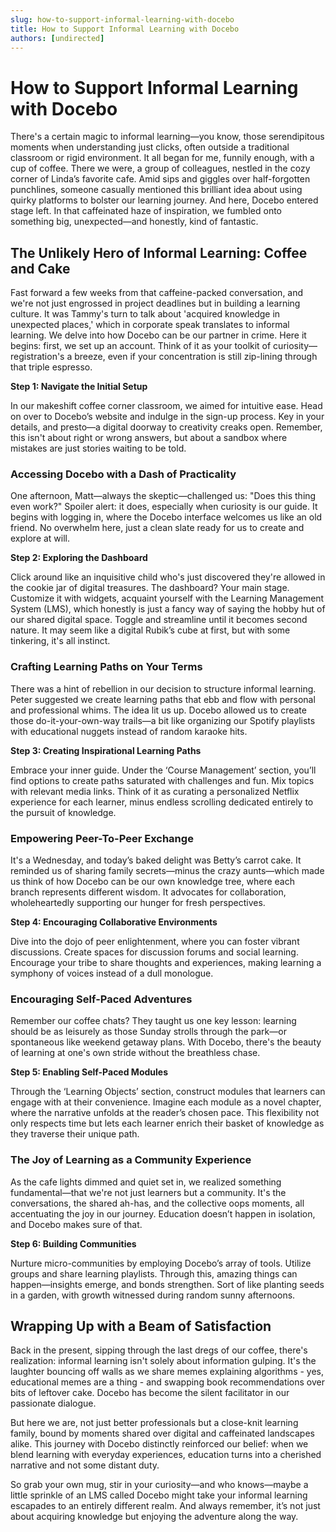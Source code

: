 ```yaml
---
slug: how-to-support-informal-learning-with-docebo
title: How to Support Informal Learning with Docebo
authors: [undirected]
---
```



# How to Support Informal Learning with Docebo

There's a certain magic to informal learning—you know, those serendipitous moments when understanding just clicks, often outside a traditional classroom or rigid environment. It all began for me, funnily enough, with a cup of coffee. There we were, a group of colleagues, nestled in the cozy corner of Linda’s favorite cafe. Amid sips and giggles over half-forgotten punchlines, someone casually mentioned this brilliant idea about using quirky platforms to bolster our learning journey. And here, Docebo entered stage left. In that caffeinated haze of inspiration, we fumbled onto something big, unexpected—and honestly, kind of fantastic.

## The Unlikely Hero of Informal Learning: Coffee and Cake

Fast forward a few weeks from that caffeine-packed conversation, and we're not just engrossed in project deadlines but in building a learning culture. It was Tammy's turn to talk about 'acquired knowledge in unexpected places,' which in corporate speak translates to informal learning. We delve into how Docebo can be our partner in crime. Here it begins: first, we set up an account. Think of it as your toolkit of curiosity—registration's a breeze, even if your concentration is still zip-lining through that triple espresso.

**Step 1: Navigate the Initial Setup**

In our makeshift coffee corner classroom, we aimed for intuitive ease. Head on over to Docebo’s website and indulge in the sign-up process. Key in your details, and presto—a digital doorway to creativity creaks open. Remember, this isn't about right or wrong answers, but about a sandbox where mistakes are just stories waiting to be told.

### Accessing Docebo with a Dash of Practicality

One afternoon, Matt—always the skeptic—challenged us: "Does this thing even work?" Spoiler alert: it does, especially when curiosity is our guide. It begins with logging in, where the Docebo interface welcomes us like an old friend. No overwhelm here, just a clean slate ready for us to create and explore at will.

**Step 2: Exploring the Dashboard**

Click around like an inquisitive child who's just discovered they're allowed in the cookie jar of digital treasures. The dashboard? Your main stage. Customize it with widgets, acquaint yourself with the Learning Management System (LMS), which honestly is just a fancy way of saying the hobby hut of our shared digital space. Toggle and streamline until it becomes second nature. It may seem like a digital Rubik’s cube at first, but with some tinkering, it's all instinct.

### Crafting Learning Paths on Your Terms

There was a hint of rebellion in our decision to structure informal learning. Peter suggested we create learning paths that ebb and flow with personal and professional whims. The idea lit us up. Docebo allowed us to create those do-it-your-own-way trails—a bit like organizing our Spotify playlists with educational nuggets instead of random karaoke hits.

**Step 3: Creating Inspirational Learning Paths**

Embrace your inner guide. Under the ‘Course Management’ section, you’ll find options to create paths saturated with challenges and fun. Mix topics with relevant media links. Think of it as curating a personalized Netflix experience for each learner, minus endless scrolling dedicated entirely to the pursuit of knowledge.

### Empowering Peer-To-Peer Exchange

It's a Wednesday, and today’s baked delight was Betty’s carrot cake. It reminded us of sharing family secrets—minus the crazy aunts—which made us think of how Docebo can be our own knowledge tree, where each branch represents different wisdom. It advocates for collaboration, wholeheartedly supporting our hunger for fresh perspectives.

**Step 4: Encouraging Collaborative Environments**

Dive into the dojo of peer enlightenment, where you can foster vibrant discussions. Create spaces for discussion forums and social learning. Encourage your tribe to share thoughts and experiences, making learning a symphony of voices instead of a dull monologue.

### Encouraging Self-Paced Adventures

Remember our coffee chats? They taught us one key lesson: learning should be as leisurely as those Sunday strolls through the park—or spontaneous like weekend getaway plans. With Docebo, there's the beauty of learning at one's own stride without the breathless chase.

**Step 5: Enabling Self-Paced Modules**

Through the ‘Learning Objects’ section, construct modules that learners can engage with at their convenience. Imagine each module as a novel chapter, where the narrative unfolds at the reader’s chosen pace. This flexibility not only respects time but lets each learner enrich their basket of knowledge as they traverse their unique path.

### The Joy of Learning as a Community Experience

As the cafe lights dimmed and quiet set in, we realized something fundamental—that we're not just learners but a community. It's the conversations, the shared ah-has, and the collective oops moments, all accentuating the joy in our journey. Education doesn’t happen in isolation, and Docebo makes sure of that.

**Step 6: Building Communities**

Nurture micro-communities by employing Docebo’s array of tools. Utilize groups and share learning playlists. Through this, amazing things can happen—insights emerge, and bonds strengthen. Sort of like planting seeds in a garden, with growth witnessed during random sunny afternoons.

## Wrapping Up with a Beam of Satisfaction

Back in the present, sipping through the last dregs of our coffee, there's realization: informal learning isn't solely about information gulping. It's the laughter bouncing off walls as we share memes explaining algorithms - yes, educational memes are a thing - and swapping book recommendations over bits of leftover cake. Docebo has become the silent facilitator in our passionate dialogue.

But here we are, not just better professionals but a close-knit learning family, bound by moments shared over digital and caffeinated landscapes alike. This journey with Docebo distinctly reinforced our belief: when we blend learning with everyday experiences, education turns into a cherished narrative and not some distant duty.

So grab your own mug, stir in your curiosity—and who knows—maybe a little sprinkle of an LMS called Docebo might take your informal learning escapades to an entirely different realm. And always remember, it’s not just about acquiring knowledge but enjoying the adventure along the way.